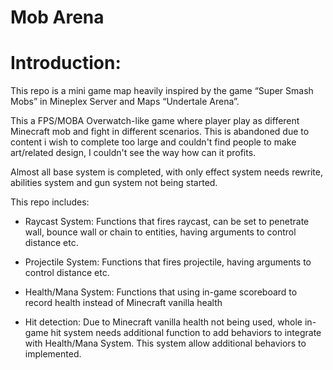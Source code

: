 # Mob Arena

# Introduction:

This repo is a mini game map heavily inspired by the game “Super Smash Mobs” in Mineplex Server and Maps “Undertale Arena”.

This a FPS/MOBA Overwatch-like game where player play as different Minecraft mob and fight in different scenarios. This is abandoned due to content i wish to complete too large and couldn't find people to make art/related design, I couldn't see the way how can it profits.

Almost all base system is completed, with only effect system needs rewrite, abilities system and gun system not being started.

This repo includes:

* Raycast System: Functions that fires raycast, can be set to penetrate wall, bounce wall or chain to entities, having arguments to control distance etc.

* Projectile System: Functions that fires projectile, having arguments to control distance etc.

* Health/Mana System: Functions that using in-game scoreboard to record health instead of Minecraft vanilla health

* Hit detection: Due to Minecraft vanilla health not being used, whole in-game hit system needs additional function to add behaviors to integrate with Health/Mana System. This system allow additional behaviors to implemented.
